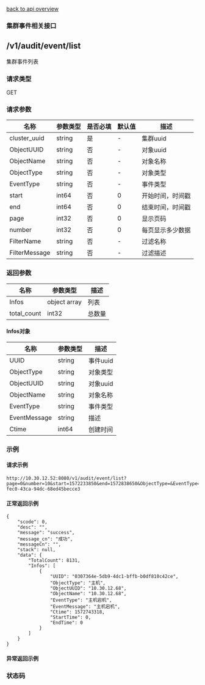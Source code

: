 [back to api overview](../api_overview.md#label_api)

### 集群事件相关接口
## /v1/audit/event/list
集群事件列表
### 请求类型
GET

### 请求参数

 名称 | 参数类型 | 是否必填 | 默认值 | 描述
--- |---|---|--- |---
 cluster_uuid|string|是|-|集群uuid
 ObjectUUID|string|否|-|对象uuid
 ObjectName|string|否|-|对象名称
 ObjectType|string|否|-|对象类型
 EventType|string|否|-|事件类型
 start|int64|否|0|开始时间，时间戳
 end|int64|否|0|结束时间，时间戳
 page|int32|否|0|显示页码
 number|int32|否|0|每页显示多少数据
 FilterName|string|否|-|过滤名称
 FilterMessage|string|否|-|过滤描述


### 返回参数

名称|参数类型|描述
---|---|---
Infos|object array|列表
total_count|int32|总数量

#### Infos对象
名称|参数类型|描述
---|---|---
UUID|string|事件uuid
ObjectType|string|对象类型
ObjectUUID|string|对象uuid
ObjectName|string|对象名称
EventType|string|事件类型
EventMessage|string|描述
Ctime|int64|创建时间

### 示例

#### 请求示例
```
http://10.30.12.52:8080/v1/audit/event/list?page=0&number=10&start=1572233850&end=1572838650&ObjectType=&EventType=&FilterName=&FilterMessage=&cluster_uuid=667822c9-fec0-43ca-94dc-68ed45becce3
```

#### 正常返回示例
```
{
	"scode": 0,
	"desc": "",
	"message": "success",
	"message_cn": "成功",
	"messageCn": "",
	"stack": null,
	"data": {
		"TotalCount": 8131,
		"Infos": [
			{
				"UUID": "0307364e-5db9-4dc1-bffb-b0df810c42ce",
				"ObjectType": "主机",
				"ObjectUUID": "10.30.12.68",
				"ObjectName": "10.30.12.68",
				"EventType": "主机宕机",
				"EventMessage": "主机宕机",
				"Ctime": 1572743318,
				"StartTime": 0,
				"EndTime": 0
			}
		]
	}
}
```

#### 异常返回示例

### 状态码
